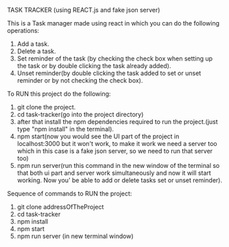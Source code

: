 TASK TRACKER (using REACT.js and fake json server)

This is a Task manager made using react in which you can do the following operations:
1. Add a task.
2. Delete a task.
3. Set reminder of the task (by checking the check box when setting up the task or by double clicking the task already added).
4. Unset reminder(by double clicking the task added to set or unset reminder or by not checking the check box).


To RUN this project do the following:
1. git clone the project.
2. cd task-tracker(go into the project directory)
3. after that install the npm dependencies required to run the project.(just type "npm install" in the terminal).
4. npm start(now you would see the UI part of the project in localhost:3000 but it won't work, to make it work we need a server too which in this case is a fake json server, so we need to run that server too)
5. npm run server(run this command in the new window of the terminal so that both ui part and server work simultaneously and now it will start working. Now you' be able to add or delete tasks set or unset reminder).

Sequence of commands to RUN the project:
1. git clone addressOfTheProject
2. cd task-tracker
3. npm install
4. npm start
5. npm run server (in new terminal window)
